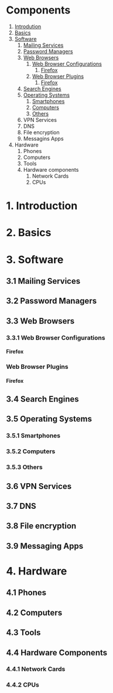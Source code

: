 # Components

1. [Introdution](#1-introduction)
2. [Basics](#2-basics)
3. [Software](#3-software)
   1. [Mailing Services](#31-mailing-services)
   2. [Password Managers](#32-password-managers)
   3. [Web Browsers](#33-web-browsers)
      1. [Web Browser Configurations](#331-web-browser-configurations)
         1. [Firefox](#firefox)
      2. [Web Browser Plugins](#332-web-browser-plugins)
         1. [Firefox](#firefox-1)
   4. [Search Engines](#34-search-engines)
   5. [Operating Systems](#35-operating-systems)
      1. [Smartphones](#351-smartphones)
      2. [Computers](#352-computers)
      3. [Others](#353-others)
   6. VPN Services
   7. DNS
   8. File encryption
   9. Messagins Apps
4. Hardware
   1. Phones
   2. Computers
   3. Tools
   4. Hardware components
      1. Network Cards
      2. CPUs

# 1. Introduction
# 2. Basics
# 3. Software
## 3.1 Mailing Services
## 3.2 Password Managers
## 3.3 Web Browsers
### 3.3.1 Web Browser Configurations
#### Firefox
### Web Browser Plugins
#### Firefox
## 3.4 Search Engines
## 3.5 Operating Systems
### 3.5.1 Smartphones
### 3.5.2 Computers
### 3.5.3 Others
## 3.6 VPN Services
## 3.7 DNS
## 3.8 File encryption
## 3.9 Messaging Apps

# 4. Hardware
## 4.1 Phones
## 4.2 Computers
## 4.3 Tools
## 4.4 Hardware Components
### 4.4.1 Network Cards
### 4.4.2 CPUs

